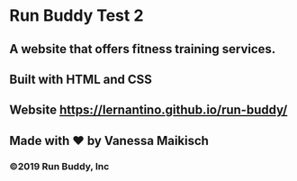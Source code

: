 # Run Buddy Test 2

## A website that offers fitness training services.

## Built with HTML and CSS

## Website https://lernantino.github.io/run-buddy/

## Made with ❤️ by Vanessa Maikisch

### ©️2019 Run Buddy, Inc 
